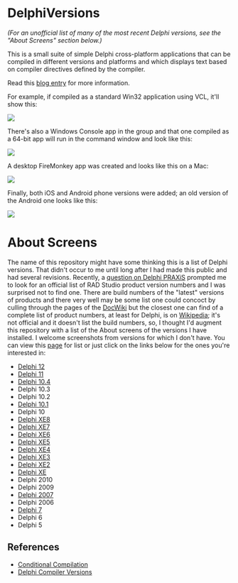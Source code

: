 DelphiVersions
==============

*(For an unofficial list of many of the most recent Delphi versions, see the "About Screens" section below.)*

This is a small suite of simple Delphi cross-platform applications that can be compiled in different versions and platforms and which displays text based on compiler directives defined by the compiler.

Read this [blog entry](https://corneliusconcepts.tech/programming-delphi-various-platforms-and-versions) for more information.

For example, if compiled as a standard Win32 application using VCL, it'll show this:

![](https://corneliusconcepts.tech/sites/default/files/10SeattleVCL_Win64_DebugSM.png)

There's also a Windows Console app in the group and that one compiled as a 64-bit app will run in the command window and look like this:

![](https://corneliusconcepts.tech/sites/default/files/XE_ConoleSM.png)

A desktop FireMonkey app was created and looks like this on a Mac:

![](https://corneliusconcepts.tech/sites/default/files/Delphi12-FireMonkey-MacOS64-DEBUG.png)

Finally, both iOS and Android phone versions were added; an old version of the Android one looks like this:

![](https://corneliusconcepts.tech/sites/default/files/AndroidPhone2.jpg)

# About Screens

The name of this repository might have some thinking this is a list of Delphi versions. That didn't occur to me until long after I had made this public and had several revisions. Recently, a [question on Delphi PRAXiS](https://en.delphipraxis.net/topic/11883-where-can-i-find-the-official-version-numbers-of-the-embarcadero-products/) prompted me to look for an official list of RAD Studio product version numbers and I was surprised not to find one. There are build numbers of the "latest" versions of products and there very well may be some list one could concoct by culling through the pages of the [DocWiki](https://docwiki.embarcadero.com/) but the closest one can find of a complete list of product numbers, at least for Delphi, is on [Wikipedia](https://en.wikipedia.org/wiki/History_of_Delphi_(software)); it's not official and it doesn't list the build numbers, so, I thought I'd augment this repository with a list of the About screens of the versions I have installed. I welcome screenshots from versions for which I don't have. You can view this [page](https://github.com/corneliusdavid/DelphiVersions/tree/master/AboutScreens) for list or just click on the links below for the ones you're interested in:

- [Delphi 12](AboutScreens/D12.1.png)
- [Delphi 11](AboutScreens/D11.3.png)
- [Delphi 10.4](AboutScreens/D10.4.png)
- Delphi 10.3 
- Delphi 10.2
- [Delphi 10.1](AboutScreens/D10.1.png)
- Delphi 10
- [Delphi XE8](AboutScreens/DXE8.png)
- [Delphi XE7](AboutScreens/DXE7.png)
- [Delphi XE6](AboutScreens/DXE6.png)
- [Delphi XE5](AboutScreens/DXE5.png)
- [Delphi XE4](AboutScreens/DXE4.png)
- [Delphi XE3](AboutScreens/DXE3.png)
- [Delphi XE2](AboutScreens/DXE2.png)
- [Delphi XE](AboutScreens/DXE.png)
- Delphi 2010
- Delphi 2009
- [Delphi 2007](AboutScreens/D2007.png)
- Delphi 2006
- [Delphi 7](AboutScreens/D7.png)
- Delphi 6
- Delphi 5

## References

- [Conditional Compilation](https://docwiki.embarcadero.com/RADStudio/Athens/en/Conditional_compilation_(Delphi))
- [Delphi Compiler Versions](https://docwiki.embarcadero.com/RADStudio/Athens/en/Compiler_Versions)
